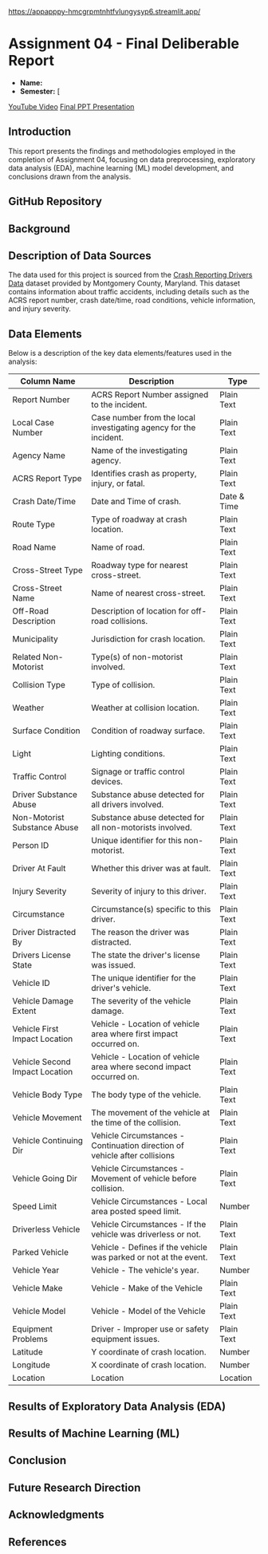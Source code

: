 https://appapppy-hmcgrpmtnhtfvlungysyp6.streamlit.app/

# Assignment 04 - Final Deliberable Report

- **Name:** 
- **Semester:** [

[ YouTube Video]()
[Final PPT Presentation]()

## Introduction

This report presents the findings and methodologies employed in the completion of Assignment 04, focusing on data preprocessing, exploratory data analysis (EDA), machine learning (ML) model development, and conclusions drawn from the analysis.

## GitHub Repository


## Background


## Description of Data Sources

The data used for this project is sourced from the [Crash Reporting Drivers Data](https://data.montgomerycountymd.gov/Public-Safety/Crash-Reporting-Drivers-Data/mmzv-x632/about_data) dataset provided by Montgomery County, Maryland. This dataset contains information about traffic accidents, including details such as the ACRS report number, crash date/time, road conditions, vehicle information, and injury severity.

## Data Elements

Below is a description of the key data elements/features used in the analysis:

| Column Name | Description | Type |
|-------------|-------------|------|
| Report Number | ACRS Report Number assigned to the incident. | Plain Text |
| Local Case Number | Case number from the local investigating agency for the incident. | Plain Text |
| Agency Name | Name of the investigating agency. | Plain Text |
| ACRS Report Type | Identifies crash as property, injury, or fatal. | Plain Text |
| Crash Date/Time | Date and Time of crash. | Date & Time |
| Route Type | Type of roadway at crash location. | Plain Text |
| Road Name | Name of road. | Plain Text |
| Cross-Street Type | Roadway type for nearest cross-street. | Plain Text |
| Cross-Street Name | Name of nearest cross-street. | Plain Text |
| Off-Road Description | Description of location for off-road collisions. | Plain Text |
| Municipality | Jurisdiction for crash location. | Plain Text |
| Related Non-Motorist | Type(s) of non-motorist involved. | Plain Text |
| Collision Type | Type of collision. | Plain Text |
| Weather | Weather at collision location. | Plain Text |
| Surface Condition | Condition of roadway surface. | Plain Text |
| Light | Lighting conditions. | Plain Text |
| Traffic Control | Signage or traffic control devices. | Plain Text |
| Driver Substance Abuse | Substance abuse detected for all drivers involved. | Plain Text |
| Non-Motorist Substance Abuse | Substance abuse detected for all non-motorists involved. | Plain Text |
| Person ID | Unique identifier for this non-motorist. | Plain Text |
| Driver At Fault | Whether this driver was at fault. | Plain Text |
| Injury Severity | Severity of injury to this driver. | Plain Text |
| Circumstance | Circumstance(s) specific to this driver. | Plain Text |
| Driver Distracted By | The reason the driver was distracted. | Plain Text |
| Drivers License State | The state the driver's license was issued. | Plain Text |
| Vehicle ID | The unique identifier for the driver's vehicle. | Plain Text |
| Vehicle Damage Extent | The severity of the vehicle damage. | Plain Text |
| Vehicle First Impact Location | Vehicle - Location of vehicle area where first impact occurred on. | Plain Text |
| Vehicle Second Impact Location | Vehicle - Location of vehicle area where second impact occurred on. | Plain Text |
| Vehicle Body Type | The body type of the vehicle. | Plain Text |
| Vehicle Movement | The movement of the vehicle at the time of the collision. | Plain Text |
| Vehicle Continuing Dir | Vehicle Circumstances - Continuation direction of vehicle after collisions | Plain Text |
| Vehicle Going Dir | Vehicle Circumstances - Movement of vehicle before collision. | Plain Text |
| Speed Limit | Vehicle Circumstances - Local area posted speed limit. | Number |
| Driverless Vehicle | Vehicle Circumstances - If the vehicle was driverless or not. | Plain Text |
| Parked Vehicle | Vehicle - Defines if the vehicle was parked or not at the event. | Plain Text |
| Vehicle Year | Vehicle - The vehicle's year. | Number |
| Vehicle Make | Vehicle - Make of the Vehicle | Plain Text |
| Vehicle Model | Vehicle - Model of the Vehicle | Plain Text |
| Equipment Problems | Driver - Improper use or safety equipment issues. | Plain Text |
| Latitude | Y coordinate of crash location. | Number |
| Longitude | X coordinate of crash location. | Number |
| Location | Location | Location |

## Results of Exploratory Data Analysis (EDA)


## Results of Machine Learning (ML)


## Conclusion


## Future Research Direction


## Acknowledgments


## References

